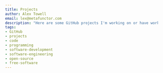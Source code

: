 ```yaml
---
title: Projects
author: Alex Towell
email: lex@metafunctor.com
description: "Here are some GitHub projects I'm working on or have worked on. It is automatically generated from my GitHub repositories. See the [GitHub](https://github.com/queelius) for the the actual code, as this page just provides a summary view." 
tags:
- GitHub
- projects
- code
- programming
- software-development
- software-engineering
- open-source
- free-software
---
```


